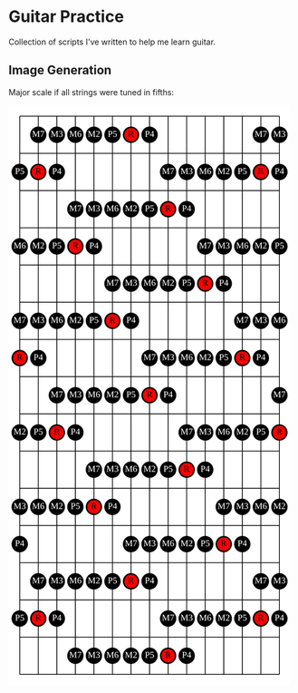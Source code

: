 # Guitar Practice

Collection of scripts I've written to help me learn guitar.

## Image Generation

Major scale if all strings were tuned in fifths:

![major scale](drawings/major_scale.svg)